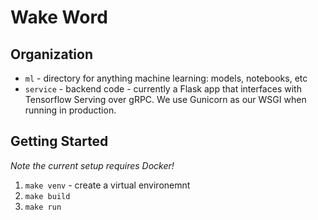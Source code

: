 # Wake Word

## Organization

- `ml` - directory for anything machine learning: models, notebooks, etc
- `service` - backend code - currently a Flask app that interfaces with Tensorflow Serving over gRPC. We use Gunicorn as our WSGI when running in production.


## Getting Started

*Note the current setup requires Docker!*


1. `make venv` - create a virtual environemnt
2. `make build`
3. `make run`